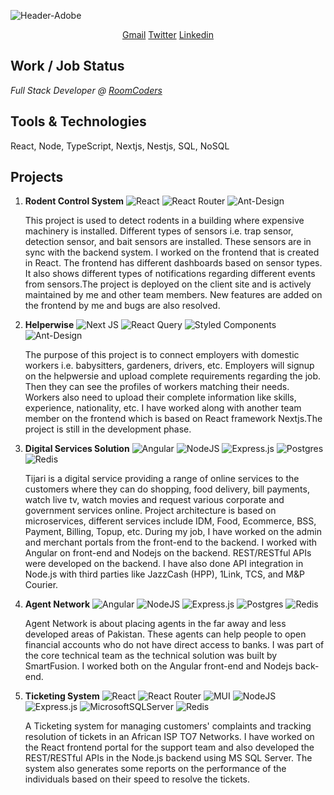 ![Header-Adobe](https://user-images.githubusercontent.com/97145056/201537574-a10c1275-44f9-4504-b806-3892cbc85f40.png)


<!-- <h1 align="center"> Abdur Rehman </h1>

<h3 align="center"> Full Stack Web Developer 3+ Years </h3>

<h4 align="center"> React, Node, TypeScript, Nextjs, Nestjs, SQL, NoSQL </h4> -->

<p align="center"> 
<a href="mailto:mann.codes2014@gmail.com">Gmail</a>
<a href="https://twitter.com/abdur4082">Twitter</a>
<a href="https://www.linkedin.com/in/abdur-rehman-8a8558106/">Linkedin</a>
<p>

## Work / Job Status
*Full Stack Developer @ [RoomCoders](https://www.roomcoders.com/)*

## Tools & Technologies
  React, Node, TypeScript, Nextjs, Nestjs, SQL, NoSQL
## Projects
 1. **Rodent Control System** ![React](https://img.shields.io/badge/React-%2320232a.svg?style=plastic&logo=react&logoColor=%2361DAFB) ![React Router](https://img.shields.io/badge/React_Router-CA4245?style=plastic&logo=react-router&logoColor=white) ![Ant-Design](https://img.shields.io/badge/-AntDesign-%230170FE?style=plastic&logo=ant-design&logoColor=white)
 
    This project is used to detect rodents in a building where expensive machinery is installed. Different types of sensors i.e. trap sensor, detection sensor, and bait   sensors are installed. These sensors are in sync with the backend system. I worked on the frontend that is created in React. The frontend has different dashboards based  on sensor types. It also shows different types of notifications regarding different events from sensors.The project is deployed on the client site and is actively maintained by me and other team members. New features are added on the frontend by me and bugs are also  resolved.
    
1. **Helperwise** ![Next JS](https://img.shields.io/badge/Next-black?style=plastic&logo=next.js&logoColor=white) ![React Query](https://img.shields.io/badge/-React%20Query-FF4154?style=plastic&logo=react%20query&logoColor=white) ![Styled Components](https://img.shields.io/badge/Styled--Components-DB7093?style=plastic&logo=styled-components&logoColor=white) ![Ant-Design](https://img.shields.io/badge/-AntDesign-%230170FE?style=plastic&logo=ant-design&logoColor=white)

    The purpose of this project is to connect employers with domestic workers i.e. babysitters, gardeners, drivers, etc. Employers will signup on the helpwersie and upload complete requirements regarding the job. Then they can see the profiles of workers matching their needs.
Workers also need to upload their complete information like skills, experience, nationality, etc.
I have worked along with another team member on the frontend which is based on React framework Nextjs.The project is still in the development phase.

1. **Digital Services Solution** ![Angular](https://img.shields.io/badge/Angular-%23DD0031.svg?style=plastic&logo=angular&logoColor=white) ![NodeJS](https://img.shields.io/badge/Node.js-6DA55F?style=plastic&logo=node.js&logoColor=white) ![Express.js](https://img.shields.io/badge/Express.js-%23404d59.svg?style=plastic&logo=express&logoColor=%2361DAFB) ![Postgres](https://img.shields.io/badge/Postgres-%23316192.svg?style=plastic&logo=postgresql&logoColor=white) ![Redis](https://img.shields.io/badge/Redis-%23DD0031.svg?style=plastic&logo=redis&logoColor=white)

    Tijari is a digital service providing a range of online services to the customers where they can do shopping, food delivery, bill payments, watch live tv, watch movies and request various corporate and government services online.
Project architecture is based on microservices, different services include IDM, Food, Ecommerce, BSS, Payment, Billing, Topup, etc.
During my job, I have worked on the admin and merchant portals from the front-end to the backend. I worked with Angular on front-end and Nodejs on the backend. REST/RESTful APIs were developed on the backend. I have also done API integration in Node.js with third parties like JazzCash (HPP), 1Link, TCS, and M&P Courier.
    
1. **Agent Network** ![Angular](https://img.shields.io/badge/Angular-%23DD0031.svg?style=plastic&logo=angular&logoColor=white) ![NodeJS](https://img.shields.io/badge/Node.js-6DA55F?style=plastic&logo=node.js&logoColor=white) ![Express.js](https://img.shields.io/badge/Express.js-%23404d59.svg?style=plastic&logo=express&logoColor=%2361DAFB) ![Postgres](https://img.shields.io/badge/Postgres-%23316192.svg?style=plastic&logo=postgresql&logoColor=white) ![Redis](https://img.shields.io/badge/Redis-%23DD0031.svg?style=plastic&logo=redis&logoColor=white)

    Agent Network is about placing agents in the far away and less developed areas of Pakistan. These agents can help people to open financial accounts who do not have direct access to banks. I was part of the core technical team as the technical solution was built by SmartFusion. I worked both on the Angular front-end and Nodejs back-end.

1. **Ticketing System** ![React](https://img.shields.io/badge/React-%2320232a.svg?style=plastic&logo=react&logoColor=%2361DAFB) ![React Router](https://img.shields.io/badge/React_Router-CA4245?style=plastic&logo=react-router&logoColor=white) ![MUI](https://img.shields.io/badge/MUI-%230081CB.svg?style=plastic&logo=mui&logoColor=white)  ![NodeJS](https://img.shields.io/badge/Node.js-6DA55F?style=plastic&logo=node.js&logoColor=white) ![Express.js](https://img.shields.io/badge/Express.js-%23404d59.svg?style=plastic&logo=express&logoColor=%2361DAFB) ![MicrosoftSQLServer](https://img.shields.io/badge/Microsoft%20SQL%20Sever-CC2927?style=plastic&logo=microsoft%20sql%20server&logoColor=white) ![Redis](https://img.shields.io/badge/Redis-%23DD0031.svg?style=plastic&logo=redis&logoColor=white)


    A Ticketing system for managing customers' complaints and tracking resolution of tickets in an African ISP TO7 Networks.
I have worked on the React frontend portal for the support team and also developed the REST/RESTful APIs in the Node.js backend using MS SQL Server.
The system also generates some reports on the performance of the individuals based on their speed to resolve the tickets.

<!-- - ABC
- DEF

 - [ ] Pending
- [x] Done -->


<!--
**mann-codes2014/mann-codes2014** is a ✨ _special_ ✨ repository because its `README.md` (this file) appears on your GitHub profile.

Here are some ideas to get you started:

- 🔭 I’m currently working on ...
- 🌱 I’m currently learning ...
- 👯 I’m looking to collaborate on ...
- 🤔 I’m looking for help with ...
- 💬 Ask me about ...
- 📫 How to reach me: ...
- 😄 Pronouns: ...
- ⚡ Fun fact: ...
-->
